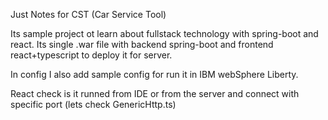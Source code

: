 Just Notes for CST (Car Service Tool)

Its sample project ot learn about fullstack technology with spring-boot and react. Its single .war file with backend spring-boot and frontend react+typescript to deploy it for server.

In config I also add sample config for run it in IBM webSphere Liberty.

React check is it runned from IDE or from the server and connect with specific port (lets check GenericHttp.ts)


